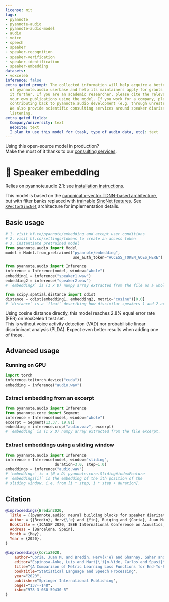 ```yaml
---
license: mit
tags:
- pyannote
- pyannote-audio
- pyannote-audio-model
- audio
- voice
- speech
- speaker
- speaker-recognition
- speaker-verification
- speaker-identification
- speaker-embedding
datasets:
- voxceleb
inference: false
extra_gated_prompt: The collected information will help acquire a better knowledge
  of pyannote.audio userbase and help its maintainers apply for grants to improve
  it further. If you are an academic researcher, please cite the relevant papers in
  your own publications using the model. If you work for a company, please consider
  contributing back to pyannote.audio development (e.g. through unrestricted gifts).
  We also provide scientific consulting services around speaker diarization and machine
  listening.
extra_gated_fields:
  Company/university: text
  Website: text
  I plan to use this model for (task, type of audio data, etc): text
---
```


Using this open-source model in production?  
Make the most of it thanks to our [consulting services](https://herve.niderb.fr/consulting.html).

# 🎹 Speaker embedding

Relies on pyannote.audio 2.1: see [installation instructions](https://github.com/pyannote/pyannote-audio/).

This model is based on the [canonical x-vector TDNN-based architecture](https://ieeexplore.ieee.org/abstract/document/8461375), but with filter banks replaced with [trainable SincNet features](https://ieeexplore.ieee.org/document/8639585). See [`XVectorSincNet`](https://github.com/pyannote/pyannote-audio/blob/3c988c028dc505c64fe776720372f6fe816b585a/pyannote/audio/models/embedding/xvector.py#L104-L169) architecture for implementation details.


## Basic usage

```python
# 1. visit hf.co/pyannote/embedding and accept user conditions
# 2. visit hf.co/settings/tokens to create an access token
# 3. instantiate pretrained model
from pyannote.audio import Model
model = Model.from_pretrained("pyannote/embedding", 
                              use_auth_token="ACCESS_TOKEN_GOES_HERE")
```

```python
from pyannote.audio import Inference
inference = Inference(model, window="whole")
embedding1 = inference("speaker1.wav")
embedding2 = inference("speaker2.wav")
# `embeddingX` is (1 x D) numpy array extracted from the file as a whole.

from scipy.spatial.distance import cdist
distance = cdist(embedding1, embedding2, metric="cosine")[0,0]
# `distance` is a `float` describing how dissimilar speakers 1 and 2 are.
```

Using cosine distance directly, this model reaches 2.8% equal error rate (EER) on VoxCeleb 1 test set.   
This is without voice activity detection (VAD) nor probabilistic linear discriminant analysis (PLDA).
Expect even better results when adding one of those.

## Advanced usage

### Running on GPU

```python
import torch
inference.to(torch.device("cuda"))
embedding = inference("audio.wav")
```

### Extract embedding from an excerpt

```python
from pyannote.audio import Inference
from pyannote.core import Segment
inference = Inference(model, window="whole")
excerpt = Segment(13.37, 19.81)
embedding = inference.crop("audio.wav", excerpt)
# `embedding` is (1 x D) numpy array extracted from the file excerpt.
```

### Extract embeddings using a sliding window

```python
from pyannote.audio import Inference
inference = Inference(model, window="sliding",
                      duration=3.0, step=1.0)
embeddings = inference("audio.wav")
# `embeddings` is a (N x D) pyannote.core.SlidingWindowFeature
# `embeddings[i]` is the embedding of the ith position of the 
# sliding window, i.e. from [i * step, i * step + duration].
```


## Citation

```bibtex
@inproceedings{Bredin2020,
  Title = {{pyannote.audio: neural building blocks for speaker diarization}},
  Author = {{Bredin}, Herv{\'e} and {Yin}, Ruiqing and {Coria}, Juan Manuel and {Gelly}, Gregory and {Korshunov}, Pavel and {Lavechin}, Marvin and {Fustes}, Diego and {Titeux}, Hadrien and {Bouaziz}, Wassim and {Gill}, Marie-Philippe},
  Booktitle = {ICASSP 2020, IEEE International Conference on Acoustics, Speech, and Signal Processing},
  Address = {Barcelona, Spain},
  Month = {May},
  Year = {2020},
}
```

```bibtex
@inproceedings{Coria2020,
    author="Coria, Juan M. and Bredin, Herv{\'e} and Ghannay, Sahar and Rosset, Sophie",
    editor="Espinosa-Anke, Luis and Mart{\'i}n-Vide, Carlos and Spasi{\'{c}}, Irena",
    title="{A Comparison of Metric Learning Loss Functions for End-To-End Speaker Verification}",
    booktitle="Statistical Language and Speech Processing",
    year="2020",
    publisher="Springer International Publishing",
    pages="137--148",
    isbn="978-3-030-59430-5"
}
```

